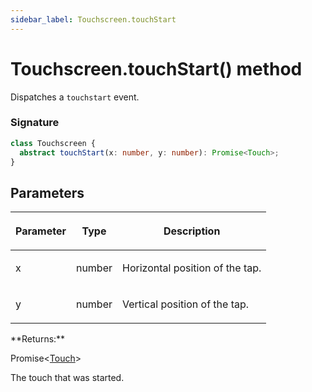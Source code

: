```yaml
---
sidebar_label: Touchscreen.touchStart
---
```


# Touchscreen.touchStart() method

Dispatches a `touchstart` event.

### Signature

```typescript
class Touchscreen {
  abstract touchStart(x: number, y: number): Promise<Touch>;
}
```

## Parameters

<table><thead><tr><th>

Parameter

</th><th>

Type

</th><th>

Description

</th></tr></thead>
<tbody><tr><td>

x

</td><td>

number

</td><td>

Horizontal position of the tap.

</td></tr>
<tr><td>

y

</td><td>

number

</td><td>

Vertical position of the tap.

</td></tr>
</tbody></table>
**Returns:**

Promise&lt;[Touch](./puppeteer.touch_2.md)&gt;

The touch that was started.
